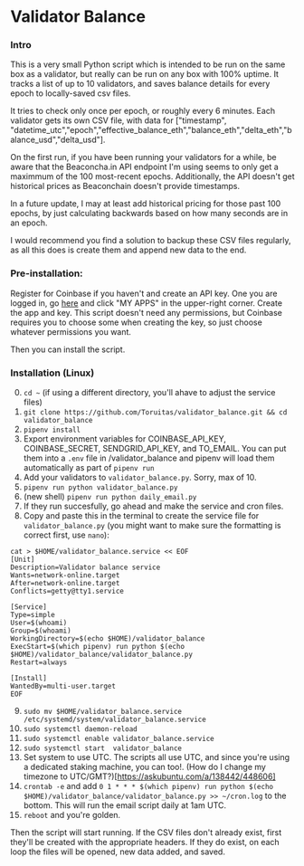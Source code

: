 # Validator Balance

### Intro

This is a very small Python script which is intended to be run on the same box as a validator, but really can be run on any box with 100% uptime. It tracks a list of up to 10 validators, and saves balance details for every epoch to locally-saved csv files.

It tries to check only once per epoch, or roughly every 6 minutes. Each validator gets its own CSV file, with data for ["timestamp", "datetime_utc","epoch","effective_balance_eth","balance_eth","delta_eth","balance_usd","delta_usd"]. 

On the first run, if you have been running your validators for a while, be aware that the Beaconcha.in API endpoint I'm using seems to only get a maximmum of the 100 most-recent epochs. Additionally, the API doesn't get historical prices as Beaconchain doesn't provide timestamps. 

In a future update, I may at least add historical pricing for those past 100 epochs, by just calculating backwards based on how many seconds are in an epoch. 

I would recommend you find a solution to backup these CSV files regularly, as all this does is create them and append new data to the end.

### Pre-installation:
Register for Coinbase if you haven't and create an API key. One you are logged in, go [here](https://developers.coinbase.com/) and click "MY APPS" in the upper-right corner. Create the app and key. This script doesn't need any permissions, but Coinbase requires you to choose some when creating the key, so just choose whatever permissions you want. 

Then you can install the script.

### Installation (Linux)
0. `cd ~` (if using a different directory, you'll ahave to adjust the service files)
1. `git clone https://github.com/Toruitas/validator_balance.git && cd validator_balance`
2. `pipenv install`
3. Export environment variables for COINBASE_API_KEY, COINBASE_SECRET, SENDGRID_API_KEY, and TO_EMAIL. You can put them into a `.env` file in /validator_balance and pipenv will load them automatically as part of `pipenv run`
4. Add your validators to `validator_balance.py`. Sorry, max of 10.
5. `pipenv run python validator_balance.py`
6. (new shell) `pipenv run python daily_email.py`
7. If they run succesfully, go ahead and make the service and cron files.
8. Copy and paste this in the terminal to create the service file for `validator_balance.py` (you might want to make sure the formatting is correct first, use `nano`):
```
cat > $HOME/validator_balance.service << EOF 
[Unit]
Description=Validator balance service
Wants=network-online.target
After=network-online.target 
Conflicts=getty@tty1.service

[Service]
Type=simple
User=$(whoami)
Group=$(whoami)
WorkingDirectory=$(echo $HOME)/validator_balance
ExecStart=$(which pipenv) run python $(echo $HOME)/validator_balance/validator_balance.py
Restart=always

[Install]
WantedBy=multi-user.target
EOF
```

9. `sudo mv $HOME/validator_balance.service /etc/systemd/system/validator_balance.service`
10. `sudo systemctl daemon-reload`
11. `sudo systemctl enable validator_balance.service`
12. `sudo systemctl start  validator_balance`
13. Set system to use UTC. The scripts all use UTC, and since you're using a dedicated staking machine, you can too!. (How do I change my timezone to UTC/GMT?)[https://askubuntu.com/a/138442/448606]
14. `crontab -e` and add `0 1 * * * $(which pipenv) run python $(echo $HOME)/validator_balance/validator_balance.py >> ~/cron.log` to the bottom. This will run the email script daily at 1am UTC.
15. `reboot` and you're golden.

Then the script will start running. If the CSV files don't already exist, first they'll be created with the appropriate headers. If they do exist, on each loop the files will be opened, new data added, and saved.